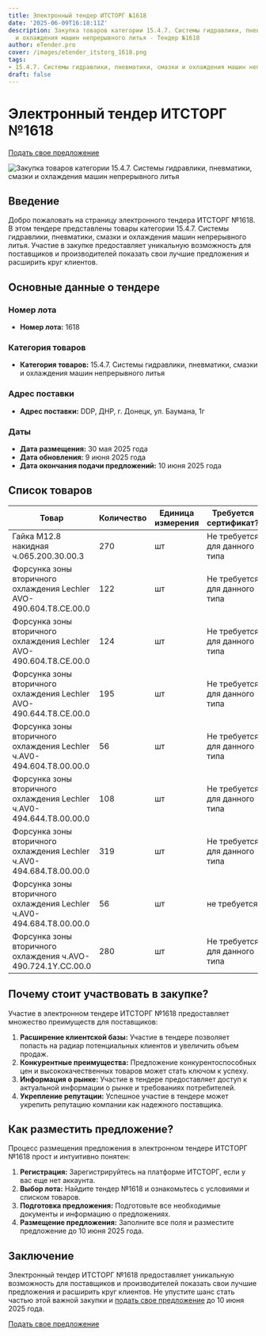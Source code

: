 ```yaml
---
title: Электронный тендер ИТСТОРГ №1618
date: '2025-06-09T16:18:11Z'
description: Закупка товаров категории 15.4.7. Системы гидравлики, пневматики, смазки
  и охлаждения машин непрерывного литья - Тендер №1618
author: eTender.pro
cover: /images/etender_itstorg_1618.png
tags:
- 15.4.7. Системы гидравлики, пневматики, смазки и охлаждения машин непрерывного литья
draft: false
---
```

# Электронный тендер ИТСТОРГ №1618

[Подать свое предложение](https://itstorg.ru/tender-1618?utm_source=etender)

![Закупка товаров категории 15.4.7. Системы гидравлики, пневматики, смазки и охлаждения машин непрерывного литья](/images/etender_itstorg_1618.png)

## Введение

Добро пожаловать на страницу электронного тендера ИТСТОРГ №1618. В этом тендере представлены товары категории 15.4.7. Системы гидравлики, пневматики, смазки и охлаждения машин непрерывного литья. Участие в закупке предоставляет уникальную возможность для поставщиков и производителей показать свои лучшие предложения и расширить круг клиентов.

## Основные данные о тендере

### Номер лота

- **Номер лота:** 1618

### Категория товаров

- **Категория товаров:** 15.4.7. Системы гидравлики, пневматики, смазки и охлаждения машин непрерывного литья

### Адрес поставки

- **Адрес поставки:** DDP, ДНР, г. Донецк, ул. Баумана, 1г

### Даты

- **Дата размещения:** 30 мая 2025 года
- **Дата обновления:** 9 июня 2025 года
- **Дата окончания подачи предложений:** 10 июня 2025 года

## Список товаров

| Товар                                                                                 | Количество | Единица измерения | Требуется сертификат? | Наличие фото |
|--------------------------------------------------------------------------------------|------------|------------------|-----------------------|--------------|
| Гайка М12.8 накидная ч.065.200.30.00.3                                              | 270        | шт               | Не требуется для данного типа | Да          |
| Форсунка зоны вторичного охлаждения Lechler AVO-490.604.Т8.CE.00.0                   | 122        | шт               | Не требуется для данного типа | Да          |
| Форсунка зоны вторичного охлаждения Lechler AVO-490.604.Т8.CE.00.0                   | 124        | шт               | Не требуется для данного типа | Да          |
| Форсунка зоны вторичного охлаждения Lechler AVO-490.644.Т8.CE.00.0                   | 195        | шт               | Не требуется для данного типа | Да          |
| Форсунка зоны вторичного охлаждения Lechler ч.AV0-494.604.Т8.00.00.0                | 56         | шт               | Не требуется для данного типа | Да          |
| Форсунка зоны вторичного охлаждения Lechler ч.AV0-494.644.Т8.00.00.0                | 108        | шт               | Не требуется для данного типа | Да          |
| Форсунка зоны вторичного охлаждения Lechler ч.AV0-494.684.Т8.00.00.0                | 319        | шт               | Не требуется для данного типа | Да          |
| Форсунка зоны вторичного охлаждения Lechler ч.AV0-494.684.Т8.00.00.0                | 56         | шт               | не требуется           | Да          |
| Форсунка зоны вторичного охлаждения ч.AVO-490.724.1Y.CC.00.0                       | 280        | шт               | Не требуется для данного типа | Да          |

## Почему стоит участвовать в закупке?

Участие в электронном тендере ИТСТОРГ №1618 предоставляет множество преимуществ для поставщиков:

1. **Расширение клиентской базы:** Участие в тендере позволяет попасть на радиар потенциальных клиентов и увеличить объем продаж.
2. **Конкурентные преимущества:** Предложение конкурентоспособных цен и высококачественных товаров может стать ключом к успеху.
3. **Информация о рынке:** Участие в тендере предоставляет доступ к актуальной информации о рынке и требованиях потребителей.
4. **Укрепление репутации:** Успешное участие в тендере может укрепить репутацию компании как надежного поставщика.

## Как разместить предложение?

Процесс размещения предложения в электронном тендере ИТСТОРГ №1618 прост и интуитивно понятен:

1. **Регистрация:** Зарегистрируйтесь на платформе ИТСТОРГ, если у вас еще нет аккаунта.
2. **Выбор лота:** Найдите тендер №1618 и ознакомьтесь с условиями и списком товаров.
3. **Подготовка предложения:** Подготовьте все необходимые документы и информацию о предложениях.
4. **Размещение предложения:** Заполните все поля и разместите предложение до 10 июня 2025 года.

## Заключение

Электронный тендер ИТСТОРГ №1618 предоставляет уникальную возможность для поставщиков и производителей показать свои лучшие предложения и расширить круг клиентов. Не упустите шанс стать частью этой важной закупки и [подать свое предложение](https://itstorg.ru/tender-1618?utm_source=etender) до 10 июня 2025 года.

[Подать свое предложение](https://itstorg.ru/tender-1618?utm_source=etender)